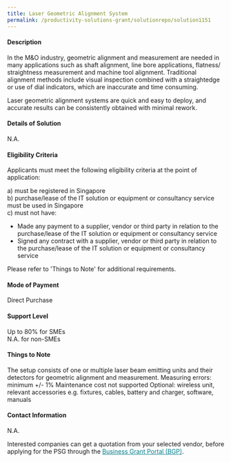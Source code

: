 ```yaml
---
title: Laser Geometric Alignment System
permalink: /productivity-solutions-grant/solutionrepo/solution1151
---
```


#### Description

In the M&O industry, geometric alignment and measurement are needed in many applications such as shaft alignment, line bore applications, flatness/ straightness measurement and machine tool alignment. Traditional alignment methods include visual inspection combined with a straightedge or use of dial indicators, which are inaccurate and time consuming.

Laser geometric alignment systems are quick and easy to deploy, and accurate results can be consistently obtained with minimal rework.  

#### Details of Solution

N.A.

#### Eligibility Criteria

Applicants must meet the following eligibility criteria at the point of application:

a) must be registered in Singapore <br>
b) purchase/lease of the IT solution or equipment or consultancy service must be used in Singapore <br>
c) must not have:
- Made any payment to a supplier, vendor or third party in relation to the purchase/lease of the IT solution or equipment or consultancy service
- Signed any contract with a supplier, vendor or third party in relation to the purchase/lease of the IT solution or equipment or consultancy service

Please refer to 'Things to Note' for additional requirements.

#### Mode of Payment
Direct Purchase

#### Support Level
Up to 80% for SMEs <br>
N.A. for non-SMEs

#### Things to Note
The setup consists of one or multiple laser beam emitting units and their detectors for geometric alignment and measurement.
Measuring errors: minimum +/- 1%
Maintenance cost not supported
Optional: wireless unit, relevant accessories e.g. fixtures, cables, battery and charger, software, manuals

#### Contact Information
N.A.

Interested companies can get a quotation from your selected vendor, before applying for the PSG through the <a target='_blank' style='color:#037e8a' href='https://www.businessgrants.gov.sg/'>Business Grant Portal (BGP)</a>.
